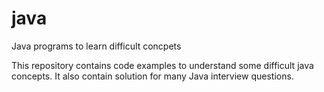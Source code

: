 # java
Java programs to learn difficult concpets

This repository contains code examples to understand some difficult java concepts.
It also contain solution for many Java interview questions.
